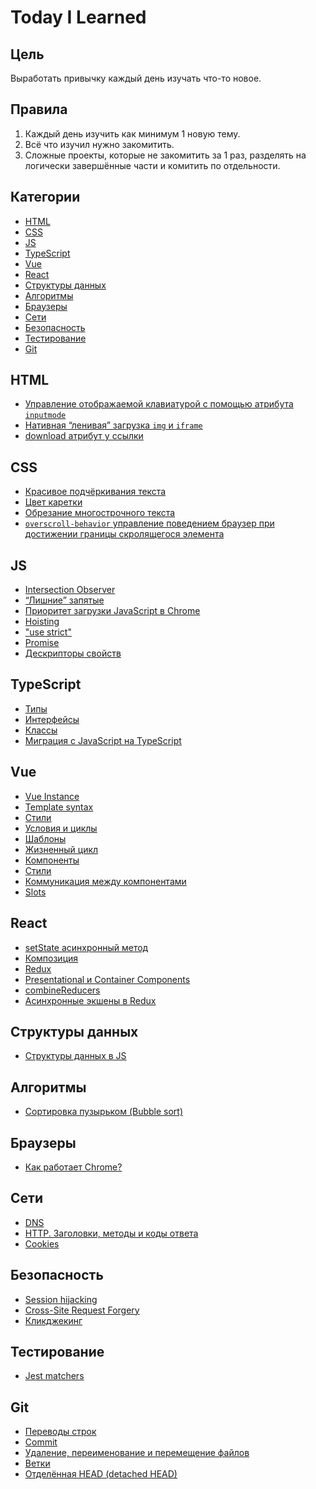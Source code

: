 <!-- omit in toc -->
# Today I Learned

<!-- omit in toc -->
## Цель

Выработать привычку каждый день изучать что-то новое.

<!-- omit in toc -->
## Правила

1. Каждый день изучить как минимум 1 новую тему.
2. Всё что изучил нужно закомитить.
3. Сложные проекты, которые не закомитить за 1 раз, разделять на логически завершённые части и комитить по отдельности.

<!-- omit in toc -->
## Категории

- [HTML](#html)
- [CSS](#css)
- [JS](#js)
- [TypeScript](#typescript)
- [Vue](#vue)
- [React](#react)
- [Структуры данных](#структуры-данных)
- [Алгоритмы](#алгоритмы)
- [Браузеры](#браузеры)
- [Сети](#сети)
- [Безопасность](#безопасность)
- [Тестирование](#тестирование)
- [Git](#git)

## HTML

- [Управление отображаемой клавиатурой с помощью атрибута `inputmode`](https://github.com/Skandar/TIL/blob/master/html/inputmode.md)
- [Нативная “ленивая” загрузка `img` и `iframe`](https://github.com/Skandar/TIL/blob/master/html/loading.md)
- [download атрибут у ссылки](https://github.com/Skandar/TIL/blob/master/html/link-download-attribute.md)

## CSS

- [Красивое подчёркивания текста](https://github.com/Skandar/TIL/blob/master/css/underline-decoration.md)
- [Цвет каретки](https://github.com/Skandar/TIL/blob/master/css/caret-color.md)
- [Обрезание многострочного текста](https://github.com/Skandar/TIL/blob/master/css/line-clamp.md)
- [`overscroll-behavior` управление поведением браузер при достижении границы скролящегося элемента](https://github.com/Skandar/TIL/blob/master/css/overscroll-behavior.md)

## JS

- [Intersection Observer](https://github.com/Skandar/TIL/blob/master/js/intersection-observer.md)
- [“Лишние” запятые](https://github.com/Skandar/TIL/blob/master/js/trailing-commas.md)
- [Приоритет загрузки JavaScript в Chrome](https://github.com/Skandar/TIL/blob/master/js/js-loading-priorities.md)
- [Hoisting](https://github.com/Skandar/TIL/blob/master/js/hoisting.md)
- ["use strict"](https://github.com/Skandar/TIL/blob/master/js/use-strict.md)
- [Promise](https://github.com/Skandar/TIL/blob/master/js/promise.md)
- [Дескрипторы свойств](https://github.com/Skandar/TIL/blob/master/js/property-descriptoprs.md)

## TypeScript

- [Типы](https://github.com/Skandar/TIL/blob/master/typescript/types.md)
- [Интерфейсы](https://github.com/Skandar/TIL/blob/master/typescript/interfaces.md)
- [Классы](https://github.com/Skandar/TIL/blob/master/typescript/classes.md)
- [Миграция с JavaScript на TypeScript](https://github.com/Skandar/TIL/blob/master/typescript/js-to-ts-migration.md)

## Vue

- [Vue Instance](https://github.com/Skandar/TIL/blob/master/vue/methods-computed-watch.md)
- [Template syntax](https://github.com/Skandar/TIL/blob/master/vue/template-syntax.md)
- [Cтили](https://github.com/Skandar/TIL/blob/master/vue/styling.md)
- [Условия и циклы](https://github.com/Skandar/TIL/blob/master/vue/conditions-and-loops.md)
- [Шаблоны](https://github.com/Skandar/TIL/blob/master/vue/template.md)
- [Жизненный цикл](https://github.com/Skandar/TIL/blob/master/vue/vue-instance.md)
- [Компоненты](https://github.com/Skandar/TIL/blob/master/vue/components.md)
- [Стили](https://github.com/Skandar/TIL/blob/master/vue/style.md)
- [Коммуникация между компонентами](https://github.com/Skandar/TIL/blob/master/vue/components-communication.md)
- [Slots](https://github.com/Skandar/TIL/blob/master/vue/slots.md)

## React

- [setState асинхронный метод](https://github.com/Skandar/TIL/blob/master/react/setState-is-async-method.md)
- [Композиция](https://github.com/Skandar/TIL/blob/master/react/composition.md)
- [Redux](https://github.com/Skandar/TIL/blob/master/react/redux.md)
- [Presentational и Container Components](https://github.com/Skandar/TIL/blob/master/react/presentational-and-container-components.md)
- [combineReducers](https://github.com/Skandar/TIL/blob/master/react/combineReducer.md)
- [Асинхронные экшены в Redux](https://github.com/Skandar/TIL/blob/master/react/async-actions-in-redux.md)

## Структуры данных

- [Структуры данных в JS](https://github.com/Skandar/TIL/blob/master/data-structures/data-structures-in-js.md)

## Алгоритмы

- [Сортировка пузырьком (Bubble sort)](https://github.com/Skandar/TIL/blob/master/algorithms/bubble-sort.md)

## Браузеры

- [Как работает Chrome?](https://github.com/Skandar/TIL/blob/master/browsers/how-chrome-work.md)

## Сети

- [DNS](https://github.com/Skandar/TIL/blob/master/networks/dns.md)
- [HTTP. Заголовки, методы и коды ответа](https://github.com/Skandar/TIL/blob/master/networks/http-methods-headers-and-status-codes.md)
- [Cookies](https://github.com/Skandar/TIL/blob/master/networks/cookies.md)

## Безопасность

- [Session hijacking](https://github.com/Skandar/TIL/blob/master/security/session-hijacking.md)
- [Cross-Site Request Forgery](https://github.com/Skandar/TIL/blob/master/security/csrf.md)
- [Кликджекинг](https://github.com/Skandar/TIL/blob/master/security/clickjacking.md)

## Тестирование

- [Jest matchers](https://github.com/Skandar/TIL/blob/master/testing/jest-matchers.md)

## Git

- [Переводы строк](https://github.com/Skandar/TIL/blob/master/git/lf-vs-crlf.md)
- [Commit](https://github.com/Skandar/TIL/blob/master/git/commit.md)
- [Удаление, переименование и перемещение файлов](https://github.com/Skandar/TIL/blob/master/git/rm-mv.md)
- [Ветки](https://github.com/Skandar/TIL/blob/master/git/branches.md)
- [Отделённая HEAD (detached HEAD)](https://github.com/Skandar/TIL/blob/master/git/detached-head.md)

